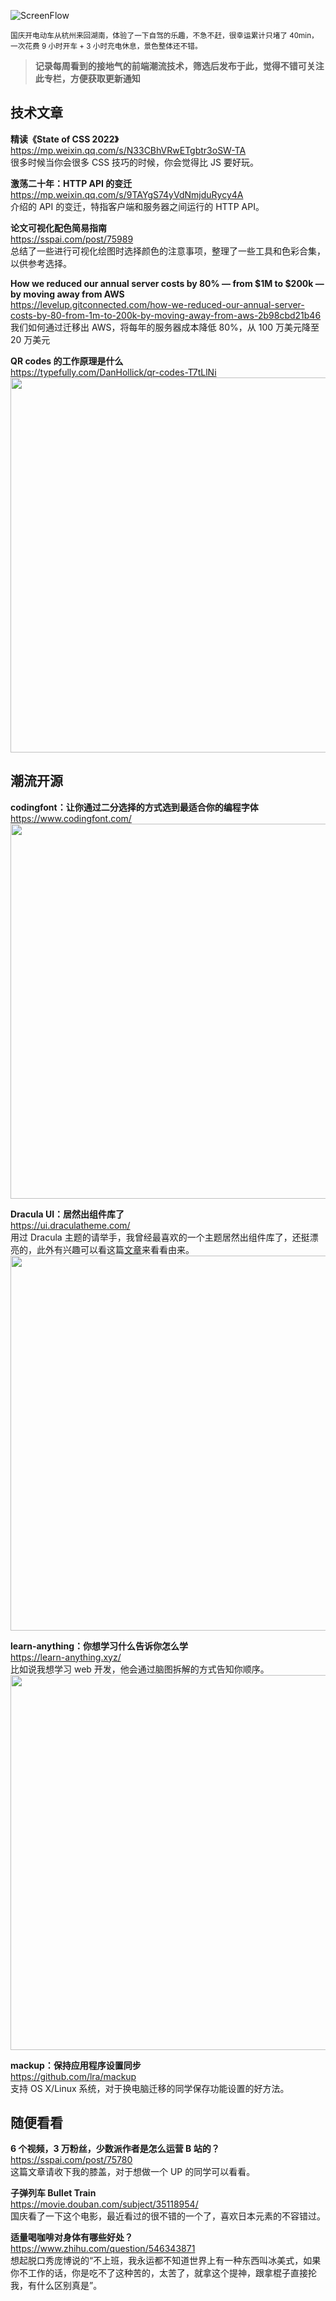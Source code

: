 ![ScreenFlow](https://user-images.githubusercontent.com/8736212/194682482-521b3472-e71b-48a5-b04a-82ac80a416ec.gif)


<small>国庆开电动车从杭州来回湖南，体验了一下自驾的乐趣，不急不赶，很幸运累计只堵了 40min，一次花费 9 小时开车 + 3 小时充电休息，景色整体还不错。</small>

> **记录每周看到的接地气的前端潮流技术，筛选后发布于此，觉得不错可关注此专栏，方便获取更新通知**

## 技术文章

**精读《State of CSS 2022》**  
<https://mp.weixin.qq.com/s/N33CBhVRwETgbtr3oSW-TA>  
很多时候当你会很多 CSS 技巧的时候，你会觉得比 JS 要好玩。

**激荡二十年：HTTP API 的变迁**  
<https://mp.weixin.qq.com/s/9TAYgS74yVdNmjduRycy4A>  
介绍的 API 的变迁，特指客户端和服务器之间运行的 HTTP API。

**论文可视化配色简易指南**  
<https://sspai.com/post/75989>  
总结了一些进行可视化绘图时选择颜色的注意事项，整理了一些工具和色彩合集，以供参考选择。

**How we reduced our annual server costs by 80% — from $1M to $200k — by moving away from AWS**  
<https://levelup.gitconnected.com/how-we-reduced-our-annual-server-costs-by-80-from-1m-to-200k-by-moving-away-from-aws-2b98cbd21b46>  
我们如何通过迁移出 AWS，将每年的服务器成本降低 80%，从 100 万美元降至 20 万美元

**QR codes 的工作原理是什么**  
<https://typefully.com/DanHollick/qr-codes-T7tLlNi>  
<img src="https://cdn.fliggy.com/upic/EF9y2K.jpg" width="600"/>

## 潮流开源

**codingfont：让你通过二分选择的方式选到最适合你的编程字体**  
<https://www.codingfont.com/>  
<img src="https://gw.alipayobjects.com/zos/k/xe/eK30XD.png" width="600"/>

**Dracula UI：居然出组件库了**  
<https://ui.draculatheme.com/>  
用过 Dracula 主题的请举手，我曾经最喜欢的一个主题居然出组件库了，还挺漂亮的，此外有兴趣可以看这篇[文章](https://draculatheme.com/about)来看看由来。  
<img src="https://gw.alipayobjects.com/zos/k/22/KhQH6L.jpg" width="600"/>

**learn-anything：你想学习什么告诉你怎么学**  
<https://learn-anything.xyz/>  
比如说我想学习 web 开发，他会通过脑图拆解的方式告知你顺序。  
<img src="https://gw.alipayobjects.com/zos/k/qt/Nch7iS.png" width="600"/>

**mackup：保持应用程序设置同步**  
<https://github.com/lra/mackup>  
支持 OS X/Linux 系统，对于换电脑迁移的同学保存功能设置的好方法。

## 随便看看

**6 个视频，3 万粉丝，少数派作者是怎么运营 B 站的？**  
<https://sspai.com/post/75780>  
这篇文章请收下我的膝盖，对于想做一个 UP 的同学可以看看。

**子弹列车 Bullet Train**  
<https://movie.douban.com/subject/35118954/>  
国庆看了一下这个电影，最近看过的很不错的一个了，喜欢日本元素的不容错过。

**适量喝咖啡对身体有哪些好处？**  
<https://www.zhihu.com/question/546343871>  
想起脱口秀庞博说的“不上班，我永运都不知道世界上有一种东西叫冰美式，如果你不工作的话，你是吃不了这种苦的，太苦了，就拿这个提神，跟拿棍子直接抡我，有什么区别真是”。
